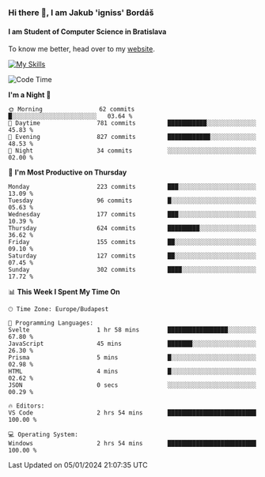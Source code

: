 ### Hi there 👋, I am Jakub 'igniss' Bordáš

#### I am Student of Computer Science in Bratislava
To know me better, head over to my [website](https://bordas.sk).

[![My Skills](https://skillicons.dev/icons?i=js,html,css,figma,svelte,java,kotlin,python,postgresql,typescript,nest,nodejs)](https://bordas.sk)


<!--START_SECTION:waka-->
![Code Time](http://img.shields.io/badge/Code%20Time-1%2C325%20hrs%2049%20mins-blue)

**I'm a Night 🦉** 

```text
🌞 Morning                62 commits          █░░░░░░░░░░░░░░░░░░░░░░░░   03.64 % 
🌆 Daytime                781 commits         ███████████░░░░░░░░░░░░░░   45.83 % 
🌃 Evening                827 commits         ████████████░░░░░░░░░░░░░   48.53 % 
🌙 Night                  34 commits          ░░░░░░░░░░░░░░░░░░░░░░░░░   02.00 % 
```
📅 **I'm Most Productive on Thursday** 

```text
Monday                   223 commits         ███░░░░░░░░░░░░░░░░░░░░░░   13.09 % 
Tuesday                  96 commits          █░░░░░░░░░░░░░░░░░░░░░░░░   05.63 % 
Wednesday                177 commits         ███░░░░░░░░░░░░░░░░░░░░░░   10.39 % 
Thursday                 624 commits         █████████░░░░░░░░░░░░░░░░   36.62 % 
Friday                   155 commits         ██░░░░░░░░░░░░░░░░░░░░░░░   09.10 % 
Saturday                 127 commits         ██░░░░░░░░░░░░░░░░░░░░░░░   07.45 % 
Sunday                   302 commits         ████░░░░░░░░░░░░░░░░░░░░░   17.72 % 
```


📊 **This Week I Spent My Time On** 

```text
🕑︎ Time Zone: Europe/Budapest

💬 Programming Languages: 
Svelte                   1 hr 58 mins        █████████████████░░░░░░░░   67.80 % 
JavaScript               45 mins             ███████░░░░░░░░░░░░░░░░░░   26.30 % 
Prisma                   5 mins              █░░░░░░░░░░░░░░░░░░░░░░░░   02.98 % 
HTML                     4 mins              █░░░░░░░░░░░░░░░░░░░░░░░░   02.62 % 
JSON                     0 secs              ░░░░░░░░░░░░░░░░░░░░░░░░░   00.29 % 

🔥 Editors: 
VS Code                  2 hrs 54 mins       █████████████████████████   100.00 % 

💻 Operating System: 
Windows                  2 hrs 54 mins       █████████████████████████   100.00 % 
```


 Last Updated on 05/01/2024 21:07:35 UTC
<!--END_SECTION:waka-->
